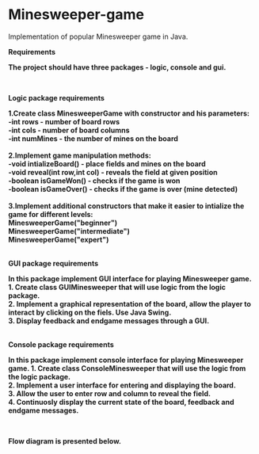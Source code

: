 # Minesweeper-game
Implementation of popular Minesweeper game in Java. 

<b>Requirements<b>
<br>
<p>The project should have three packages - logic, console and gui.</p>
<br>

<b>Logic package requirements</b>
<br>
<p>
  1.Create class MinesweeperGame with constructor and his parameters:
  <br>
  -<b>int rows</b> - number of board rows
  <br>
  -<b>int cols</b> - number of board columns
  <br>
  -<b>int numMines</b> - the number of mines on the board
  <br>
  <br>
  2.Implement game manipulation methods:
  <br>
  -<b>void intializeBoard()</b> - place fields and mines on the board
  <br>
  -<b>void reveal(int row,int col)</b> - reveals the field at given position
  <br>
  -<b>boolean isGameWon()</b> - checks if the game is won
  <br>
  -<b>boolean isGameOver()</b> - checks if the game is over (mine detected)
  <br>
  <br>
  3.Implement additional constructors that make it easier to intialize the game for different levels:
  <br>
  <b>MinesweeperGame("beginner")</b>
  <br>
  <b>MinesweeperGame("intermediate")</b>
  <br>
  <b>MinesweeperGame("expert")</b>
  <br>
</p>
<br>
<b>GUI package requirements</b>
<p>
  In this package implement GUI interface for playing Minesweeper game.
  <br>
 1. Create class <b>GUIMinesweeper</b> that will use logic from the logic package.
  <br>
 2. Implement a graphical representation of the board, allow the player to interact by clicking on the  fiels. Use Java Swing.
  <br>
 3. Display feedback and endgame messages through a GUI.
</p>
<br>
<b>Console package requirements</b>
<p>
  In this package implement console interface for playing Minesweeper game.
  1. Create class ConsoleMinesweeper that will use the logic from the logic package.
  <br>
  2. Implement a user interface for entering and displaying the board.
  <br>
  3. Allow the user to enter row and column to reveal the field.
  <br>
  4. Continuosly display the current state of the board, feedback and endgame messages.
</p>
<br>
<p>Flow diagram is presented below.</p>



